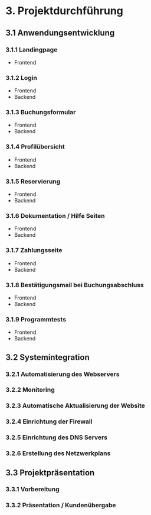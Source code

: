 # 3. Projektdurchführung

## 3.1 Anwendungsentwicklung
### 3.1.1 Landingpage
* Frontend
### 3.1.2 Login
* Frontend
* Backend
### 3.1.3 Buchungsformular
* Frontend
* Backend
### 3.1.4 Profilübersicht
* Frontend
* Backend
### 3.1.5 Reservierung
* Frontend
* Backend
### 3.1.6 Dokumentation / Hilfe Seiten
* Frontend
* Backend
### 3.1.7 Zahlungsseite
* Frontend
* Backend
### 3.1.8 Bestätigungsmail bei Buchungsabschluss
* Frontend
* Backend
### 3.1.9 Programmtests
* Frontend
* Backend

## 3.2 Systemintegration
### 3.2.1 Automatisierung des Webservers
### 3.2.2 Monitoring
### 3.2.3 Automatische Aktualisierung der Website
### 3.2.4 Einrichtung der Firewall
### 3.2.5 Einrichtung des DNS Servers
### 3.2.6 Erstellung des Netzwerkplans

## 3.3 Projektpräsentation
### 3.3.1 Vorbereitung
### 3.3.2 Präsentation / Kundenübergabe
